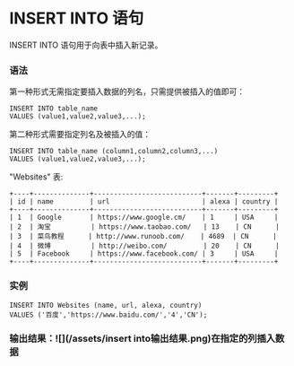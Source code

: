 # INSERT INTO 语句

INSERT INTO 语句用于向表中插入新记录。

### 语法

第一种形式无需指定要插入数据的列名，只需提供被插入的值即可：

```
INSERT INTO table_name
VALUES (value1,value2,value3,...);
```

第二种形式需要指定列名及被插入的值：

```
INSERT INTO table_name (column1,column2,column3,...)
VALUES (value1,value2,value3,...);
```

"Websites" 表:

```
+----+--------------+---------------------------+-------+---------+
| id | name         | url                       | alexa | country |
+----+--------------+---------------------------+-------+---------+
| 1  | Google       | https://www.google.cm/    | 1     | USA     |
| 2  | 淘宝          | https://www.taobao.com/   | 13    | CN      |
| 3  | 菜鸟教程      | http://www.runoob.com/    | 4689  | CN      |
| 4  | 微博          | http://weibo.com/         | 20    | CN      |
| 5  | Facebook     | https://www.facebook.com/ | 3     | USA     |
+----+--------------+---------------------------+-------+---------+
```

### 实例

```
INSERT INTO Websites (name, url, alexa, country)
VALUES ('百度','https://www.baidu.com/','4','CN');
```

### 输出结果：![](/assets/insert into输出结果.png)在指定的列插入数据

### 



